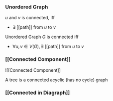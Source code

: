 ### Unordered Graph
$u$ and $v$ is connected, iff
* $\exists$ [[path]] from $u$ to $v$

Unordered Graph $G$ is connected iff
* $\forall u,v\in V(G), \exists$ [[path]] from $u$ to $v$
### [[Connected Component]]
![[Connected Component]]

A tree is a connected acyclic (has no cycle) graph

### [[Connected in Diagraph]]